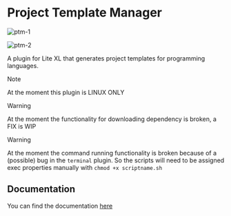 # Project Template Manager

![ptm-1](https://github.com/user-attachments/assets/9526106f-0a50-455a-ac15-0f6b2c9f6b45)

![ptm-2](https://github.com/user-attachments/assets/34b26daa-e4e5-4332-a8aa-9ebdeaf8c1a8)

A plugin for Lite XL that generates project templates for programming languages.

> [!NOTE]
> At the moment this plugin is LINUX ONLY

> [!WARNING]
> At the moment the functionality for downloading dependency is broken, a FIX is WIP

> [!WARNING]
> At the moment the command running functionality is broken because of a (possible) bug in the `terminal` plugin.
> So the scripts will need to be assigned exec properties manually with `chmod +x scriptname.sh`

## Documentation

<!-- TODO: write docs for how functions work -->
You can find the documentation [here](./DOCS.md)

